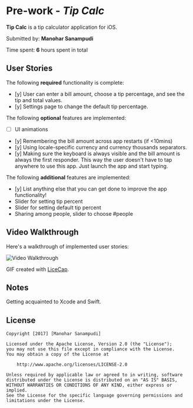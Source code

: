 # Pre-work - *Tip Calc*

**Tip Calc** is a tip calculator application for iOS.

Submitted by: **Manohar Sanampudi**

Time spent: **6** hours spent in total

## User Stories

The following **required** functionality is complete:

* [y] User can enter a bill amount, choose a tip percentage, and see the tip and total values.
* [y] Settings page to change the default tip percentage.

The following **optional** features are implemented:
* [ ] UI animations
* [y] Remembering the bill amount across app restarts (if <10mins)
* [y] Using locale-specific currency and currency thousands separators.
* [y] Making sure the keyboard is always visible and the bill amount is always the first responder. This way the user doesn't have to tap anywhere to use this app. Just launch the app and start typing.

The following **additional** features are implemented:

- [y] List anything else that you can get done to improve the app functionality!
- Slider for setting tip percent
- Slider for setting default tip percent
- Sharing among people, slider to choose #people

## Video Walkthrough 

Here's a walkthrough of implemented user stories:

<img src='http://imgur.com/AhDpFzZ' title='Video Walkthrough' width='' alt='Video Walkthrough' />

GIF created with [LiceCap](http://www.cockos.com/licecap/).

## Notes

Getting acquainted to Xcode and Swift.

## License

    Copyright [2017] [Manohar Sanampudi]

    Licensed under the Apache License, Version 2.0 (the "License");
    you may not use this file except in compliance with the License.
    You may obtain a copy of the License at

        http://www.apache.org/licenses/LICENSE-2.0

    Unless required by applicable law or agreed to in writing, software
    distributed under the License is distributed on an "AS IS" BASIS,
    WITHOUT WARRANTIES OR CONDITIONS OF ANY KIND, either express or implied.
    See the License for the specific language governing permissions and
    limitations under the License.
